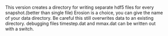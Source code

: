 This version creates a directory for writing separate hdf5 files for every snapshot.(better than single file)
Erosion is a choice, you can give the name of your data directory.
Be careful this still overwrites data to an existing directory.
debugging files timestep.dat and mmax.dat can be written out with a switch.
